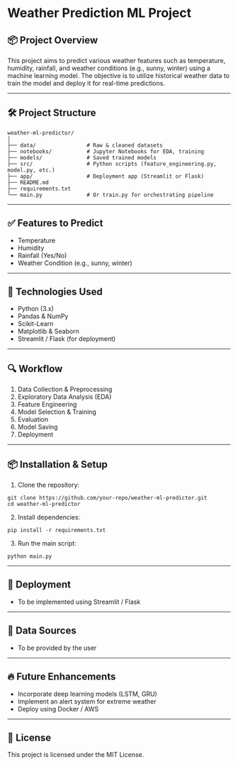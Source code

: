# Weather Prediction ML Project

## 📦 Project Overview

This project aims to predict various weather features such as temperature, humidity, rainfall, and weather conditions (e.g., sunny, winter) using a machine learning model. The objective is to utilize historical weather data to train the model and deploy it for real-time predictions.

---

## 🛠️ Project Structure

```
weather-ml-predictor/
│
├── data/                # Raw & cleaned datasets
├── notebooks/           # Jupyter Notebooks for EDA, training
├── models/              # Saved trained models
├── src/                 # Python scripts (feature_engineering.py, model.py, etc.)
├── app/                 # Deployment app (Streamlit or Flask)
├── README.md
├── requirements.txt
└── main.py              # Or train.py for orchestrating pipeline
```

---

## ✅ Features to Predict

* Temperature
* Humidity
* Rainfall (Yes/No)
* Weather Condition (e.g., sunny, winter)

---

## 🧰 Technologies Used

* Python (3.x)
* Pandas & NumPy
* Scikit-Learn
* Matplotlib & Seaborn
* Streamlit / Flask (for deployment)

---

## 🔍 Workflow

1. Data Collection & Preprocessing
2. Exploratory Data Analysis (EDA)
3. Feature Engineering
4. Model Selection & Training
5. Evaluation
6. Model Saving
7. Deployment

---

## 📦 Installation & Setup

1. Clone the repository:

```
git clone https://github.com/your-repo/weather-ml-predictor.git
cd weather-ml-predictor
```

2. Install dependencies:

```
pip install -r requirements.txt
```

3. Run the main script:

```
python main.py
```

---

## 🚀 Deployment

* To be implemented using Streamlit / Flask

---

## 📂 Data Sources

* To be provided by the user

---

## 🔥 Future Enhancements

* Incorporate deep learning models (LSTM, GRU)
* Implement an alert system for extreme weather
* Deploy using Docker / AWS

---

## 📝 License

This project is licensed under the MIT License.
